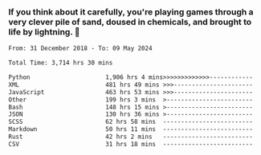 ### If you think about it carefully, you're playing games through a very clever pile of sand, doused in chemicals, and brought to life by lightning.  👋


<!--START_SECTION:waka-->

```txt
From: 31 December 2018 - To: 09 May 2024

Total Time: 3,714 hrs 30 mins

Python                     1,906 hrs 4 mins>>>>>>>>>>>>>------------   51.32 %
XML                        481 hrs 49 mins >>>----------------------   12.97 %
JavaScript                 463 hrs 53 mins >>>----------------------   12.49 %
Other                      199 hrs 3 mins  >------------------------   05.36 %
Bash                       148 hrs 15 mins >------------------------   03.99 %
JSON                       130 hrs 36 mins >------------------------   03.52 %
SCSS                       62 hrs 58 mins  -------------------------   01.70 %
Markdown                   50 hrs 11 mins  -------------------------   01.35 %
Rust                       42 hrs 2 mins   -------------------------   01.13 %
CSV                        31 hrs 18 mins  -------------------------   00.84 %
```

<!--END_SECTION:waka-->
